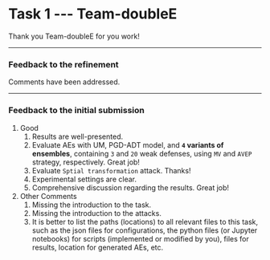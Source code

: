 # Task 1 --- Team-doubleE

Thank you Team-doubleE for you work!

---------
### Feedback to the refinement
Comments have been addressed.

----------
### Feedback to the initial submission
1. Good
    1. Results are well-presented.
    2. Evaluate AEs with UM, PGD-ADT model, and **``4`` variants of ensembles**, containing ``3`` and ``20`` weak defenses, using ``MV`` and ``AVEP`` strategy, respectively. Great job!    
    3. Evaluate ``Sptial transformation`` attack. Thanks!
    4. Experimental settings are clear.
    5. Comprehensive discussion regarding the results. Great job!
2. Other Comments
    1. Missing the introduction to the task.
    2. Missing the introduction to the attacks.
    3. It is better to list the paths (locations) to all relevant files to this task, such as the json files for configurations, the python files (or Jupyter notebooks) for scripts (implemented or modified by you), files for results, location for generated AEs, etc.
